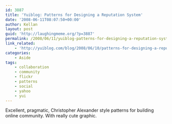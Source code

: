 ```yaml
---
id: 3887
title: 'Yuiblog: Patterns for Designing a Reputation System'
date: '2008-06-11T08:07:50+00:00'
author: Kellan
layout: post
guid: 'http://laughingmeme.org/?p=3887'
permalink: /2008/06/11/yuiblog-patterns-for-designing-a-reputation-system/
link_related:
    - 'http://yuiblog.com/blog/2008/06/10/patterns-for-designing-a-reputation-system/'
categories:
    - Aside
tags:
    - collaboration
    - community
    - flickr
    - patterns
    - social
    - yahoo
    - yui
---
```


Excellent, pragmatic, Christopher Alexander style patterns for building online community. With really cute graphic.